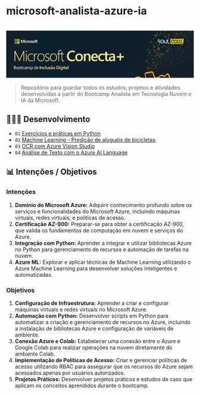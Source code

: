 # microsoft-analista-azure-ia
<br>
<img src="https://github.com/rafarodrigues/microsoft-analista-azure-ia/blob/53cf1831d887cbcaad03cfc35b61cb0cd6b90938/regressao-em-python/dados/header.jpg?raw=true" width="700" alt="exemplo imagem">

> Repositório para guardar todos os estudos, projetos e atividades desenvolvidas a partir do Bootcamp Analista em Tecnologia Nuvem e IA da Microsoft.

## 👨🏼‍💻 Desenvolvimento

* `01` <a href="https://github.com/rafarodrigues/microsoft-analista-azure-ia/tree/main/Atividades" target="_blank">Exercícios e práticas em Python</a>
* `02` <a href="https://github.com/rafarodrigues/microsoft-analista-azure-ia/tree/main/regressao-em-python" target="_blank">Machine Learning - Predição de aluguéis de bicicletas</a>
* `03` <a href="https://github.com/rafarodrigues/microsoft-analista-azure-ia/tree/main/vision-studio-ler-texto" target="_blank">OCR com Azure Vision Studio</a>
* `04` <a href="https://github.com/rafarodrigues/microsoft-analista-azure-ia/tree/main/azure-ai-language" target="_blank">Análise de Texto com o Azure AI Language</a>

## 📊 Intenções / Objetivos

### Intenções

1. **Domínio do Microsoft Azure:** Adquirir conhecimento profundo sobre os serviços e funcionalidades do Microsoft Azure, incluindo máquinas virtuais, redes virtuais, e políticas de acesso.
2. **Certificação AZ-900:** Preparar-se para obter a certificação AZ-900, que valida os fundamentos de computação em nuvem e serviços do Azure.
3. **Integração com Python:** Aprender a integrar e utilizar bibliotecas Azure no Python para gerenciamento de recursos e automação de tarefas na nuvem.
4. **Azure ML:** Explorar e aplicar técnicas de Machine Learning utilizando o Azure Machine Learning para desenvolver soluções inteligentes e automatizadas.

### Objetivos

1. **Configuração de Infraestrutura:** Aprender a criar e configurar máquinas virtuais e redes virtuais no Microsoft Azure.
3. **Automação com Python:** Desenvolver scripts em Python para automatizar a criação e gerenciamento de recursos no Azure, incluindo a instalação de bibliotecas Azure e configuração de variáveis de ambiente.
4. **Conexão Azure e Colab:** Estabelecer uma conexão entre o Azure e Google Colab para realizar operações na nuvem diretamente do ambiente Colab.
5. **Implementação de Políticas de Acesso:** Criar e gerenciar políticas de acesso utilizando RBAC para assegurar que os recursos do Azure sejam acessados apenas por usuários autorizados.
6. **Projetos Práticos:** Desenvolver projetos práticos e estudos de caso que aplicam os conceitos aprendidos durante o bootcamp.
